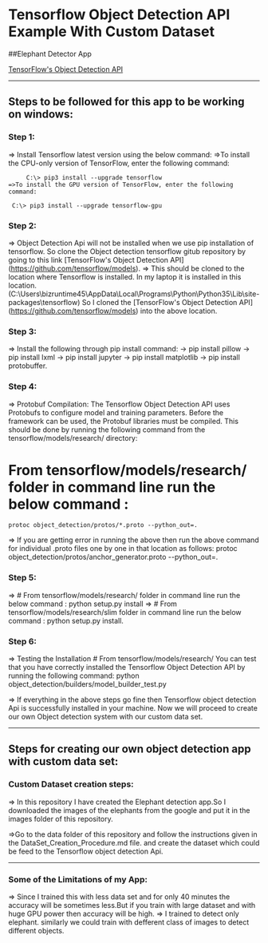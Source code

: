 # Tensorflow Object Detection API Example With Custom Dataset

##Elephant Detector App

[TensorFlow's Object Detection API](https://github.com/tensorflow/models/tree/master/research/object_detection)

-----------------------------------------------------------------------------------------------------------------------------------------
## Steps to be followed for this app to be working on windows:

### Step 1:

=> Install Tensorflow latest version using the below command:
=>To install the CPU-only version of TensorFlow, enter the following command:
```
     C:\> pip3 install --upgrade tensorflow	
=>To install the GPU version of TensorFlow, enter the following command:
```
     C:\> pip3 install --upgrade tensorflow-gpu


		
### Step 2:

=> Object Detection Api will not be installed when we use pip installation of tensorflow. 
   So clone the Object detection tensorflow gitub repository  by going to this link [TensorFlow's Object Detection API] (https://github.com/tensorflow/models).
=> This should be cloned to the location where Tensorflow is installed. In my laptop it is installed in this location.
   (C:\Users\bizruntime45\AppData\Local\Programs\Python\Python35\Lib\site-packages\tensorflow)
   So I cloned the  [TensorFlow's Object Detection API] (https://github.com/tensorflow/models) into the above location.


   
### Step 3:

=> Install the following through pip install command:
		-> pip install pillow
		-> pip install lxml
		-> pip install jupyter
		-> pip install matplotlib
		-> pip install protobuffer.


		
### Step 4:

=> Protobuf Compilation:
   The Tensorflow Object Detection API uses Protobufs to configure model and training parameters. Before the framework can be used, the Protobuf libraries must be compiled. This should be done by running the following command from the tensorflow/models/research/ directory:

   # From tensorflow/models/research/  folder in command line   run the below command :
	protoc object_detection/protos/*.proto --python_out=.  

=> If you are getting error in running the above then run the above command for individual .proto files one by one in that location as follows:
   protoc object_detection/protos/anchor_generator.proto --python_out=.

   
  
### Step 5:

=> # From tensorflow/models/research/  folder in command line   run the below command :
     python setup.py install
=> # From tensorflow/models/research/slim  folder in command line   run the below command :
     python setup.py install.



	 
### Step 6:

=> Testing the Installation
	# From tensorflow/models/research/
	You can test that you have correctly installed the Tensorflow Object Detection API by running the following command:
		python object_detection/builders/model_builder_test.py

=> If everything in the above steps go fine then Tensorflow object detection Api is successfully installed in your machine. 
   Now we will	proceed to create our own 	Object detection system with our custom data set.

-------------------------------------------------------------------------------------------------------------------------------------------------

## Steps for creating our own object detection app with custom data set:

### Custom Dataset creation steps:

=> In this repository I have created the Elephant detection app.So I downloaded the images of the elephants from the google and put it in the images folder of this repository.

=>Go to the data folder of this repository and follow the instructions given in the DataSet_Creation_Procedure.md file.
  and create the dataset which could be feed to the Tensorflow object detection Api.

-------------------------------------------------------------------------------------------------------------------------------------------------

	
### Some of the Limitations of my App:

=> Since I trained this with less data set and for only 40 minutes the accuracy will be sometimes less.But if you train with large dataset and with huge GPU power then accuracy will be high.
=> I trained to detect only elephant. similarly we could train with defferent class of images to detect different objects.



